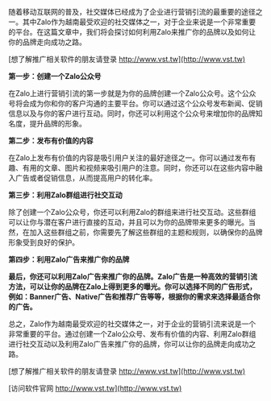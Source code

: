 随着移动互联网的普及，社交媒体已经成为了企业进行营销引流的最重要的途径之一。其中Zalo作为越南最受欢迎的社交媒体之一，对于企业来说是一个非常重要的平台。在这篇文章中，我们将会探讨如何利用Zalo来推广你的品牌以及如何让你的品牌走向成功之路。

[想了解推广相关软件的朋友请登录 http://www.vst.tw](http://www.vst.tw)

**第一步：创建一个Zalo公众号**

在Zalo上进行营销引流的第一步就是为你的品牌创建一个Zalo公众号。这个公众号将会成为你和你的客户沟通的主要平台。你可以通过这个公众号发布新闻、促销信息以及与你的客户进行互动。同时，你还可以利用这个公众号来增加你的品牌知名度，提升品牌的形象。

**第二步：发布有价值的内容**

在Zalo上发布有价值的内容是吸引用户关注的最好途径之一。你可以通过发布有趣、有用的文章、图片和视频来吸引用户的注意。同时，你还可以在这些内容中融入广告或者促销信息，从而提高用户的转化率。

**第三步：利用Zalo群组进行社交互动**

除了创建一个Zalo公众号，你还可以利用Zalo的群组来进行社交互动。这些群组可以让你与潜在客户进行直接的互动，并且可以为你的品牌带来更多的曝光。当然，在加入这些群组之前，你需要先了解这些群组的主题和规则，以确保你的品牌形象受到良好的保护。

**第四步：利用Zalo广告来推广你的品牌**

**最后，你还可以利用Zalo广告来推广你的品牌。Zalo广告是一种高效的营销引流方法，可以让你的品牌在Zalo上得到更多的曝光。你可以选择不同的广告形式，例如：Banner广告、Native广告和推荐广告等等，根据你的需求来选择最适合你的广告。**

总之，Zalo作为越南最受欢迎的社交媒体之一，对于企业的营销引流来说是一个非常重要的平台。通过创建一个Zalo公众号、发布有价值的内容、利用Zalo群组进行社交互动以及利用Zalo广告来推广你的品牌，你可以让你的品牌走向成功之路。

[想了解推广相关软件的朋友请登录 http://www.vst.tw](http://www.vst.tw)


[访问软件官网 http://www.vst.tw](http://www.vst.tw)
